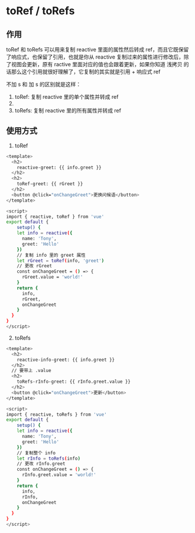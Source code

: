 # toRef / toRefs

## 作用

toRef 和 toRefs 可以用来复制 reactive 里面的属性然后转成 ref，而且它既保留了响应式，也保留了引用，也就是你从 reactive 复制过来的属性进行修改后，除了视图会更新，原有 ractive 里面对应的值也会跟着更新，如果你知道 浅拷贝 的话那么这个引用就很好理解了，它复制的其实就是引用 + 响应式 ref

不加 s 和 加 s 的区别就是这样：

1. toRef: 复制 reactive 里的单个属性并转成 ref
2. 
3. toRefs: 复制 reactive 里的所有属性并转成 ref

## 使用方式

1. toRef

```sh
<template>
  <h2>
    reactive-greet: {{ info.greet }} 
  </h2>
  <h2>
    toRef-greet: {{ rGreet }}
  </h2>
  <button @click="onChangeGreet">更换问候语</button>
</template>

<script>
import { reactive, toRef } from 'vue'
export default {
	setup() {
    let info = reactive({
      name: 'Tony',
      greet: 'Hello'
    })
	// 复制 info 里的 greet 属性
    let rGreet = toRef(info, 'greet')
    // 更改 rGreet
    const onChangeGreet = () => {
      rGreet.value = 'world!'
    }
    return {
      info,
      rGreet,
      onChangeGreet
    }
  }
}
</script>
```

2. toRefs
   
```sh
<template>
  <h2>
    reactive-info-greet: {{ info.greet }} 
  </h2>
  // 要带上 .value
  <h2>
    toRefs-rInfo-greet: {{ rInfo.greet.value }}
  </h2>
  <button @click="onChangeGreet">更新</button>
</template>

<script>
import { reactive, toRefs } from 'vue'
export default {
	setup() {
    let info = reactive({
      name: 'Tony',
      greet: 'Hello'
    })
	// 复制整个 info
    let rInfo = toRefs(info)
    // 更改 rInfo.greet
    const onChangeGreet = () => {
      rInfo.greet.value = 'world!'
    }
    return {
      info,
      rInfo,
      onChangeGreet
    }
  }
}
</script>

```